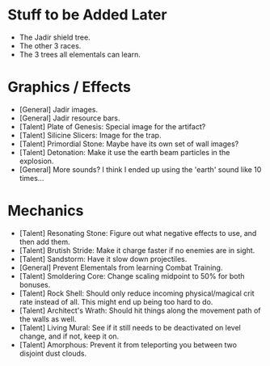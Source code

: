Stuff to be Added Later
=======================
- The Jadir shield tree.
- The other 3 races.
- The 3 trees all elementals can learn.

Graphics / Effects
==================
- [General] Jadir images.
- [General] Jadir resource bars.
- [Talent] Plate of Genesis: Special image for the artifact?
- [Talent] Silicine Slicers: Image for the trap.
- [Talent] Primordial Stone: Maybe have its own set of wall images?
- [Talent] Detonation: Make it use the earth beam particles in the explosion.
- [General] More sounds? I think I ended up using the 'earth' sound like 10 times...

Mechanics
=========
- [Talent] Resonating Stone: Figure out what negative effects to use, and then add them.
- [Talent] Brutish Stride: Make it charge faster if no enemies are in sight.
- [Talent] Sandstorm: Have it slow down projectiles.
- [General] Prevent Elementals from learning Combat Training.
- [Talent] Smoldering Core: Change scaling midpoint to 50% for both bonuses.
- [Talent] Rock Shell: Should only reduce incoming physical/magical crit rate instead of all. This might end up being too hard to do.
- [Talent] Architect's Wrath: Should hit things along the movement path of the walls as well.
- [Talent] Living Mural: See if it still needs to be deactivated on level change, and if not, keep it on.
- [Talent] Amorphous: Prevent it from teleporting you between two disjoint dust clouds.

